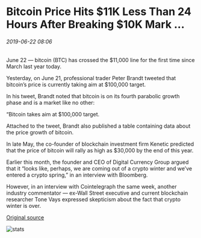 # Bitcoin Price Hits $11K Less Than 24 Hours After Breaking $10K Mark ...

###### 2019-06-22 08:06

June 22 — bitcoin (BTC) has crossed the $11,000 line for the first time since March last year today.

Yesterday, on June 21, professional trader Peter Brandt tweeted that bitcoin’s price is currently taking aim at $100,000 target.

In his tweet, Brandt noted that bitcoin is on its fourth parabolic growth phase and is a market like no other:

“Bitcoin takes aim at $100,000 target.

Attached to the tweet, Brandt also published a table containing data about the price growth of bitcoin.

In late May, the co-founder of blockchain investment firm Kenetic predicted that the price of bitcoin will rally as high as $30,000 by the end of this year.

Earlier this month, the founder and CEO of Digital Currency Group argued that it “looks like, perhaps, we are coming out of a crypto winter and we’ve entered a crypto spring,” in an interview with Bloomberg.

However, in an interview with Cointelegraph the same week, another industry commentator — ex-Wall Street executive and current blockchain researcher Tone Vays expressed skepticism about the fact that crypto winter is over.

[Original source](https://cointelegraph.com/news/bitcoin-price-hits-11k-less-than-24-hours-after-breaking-10k-mark)

![stats](https://c.statcounter.com/11760860/0/a89fa40b/1/ "stats")